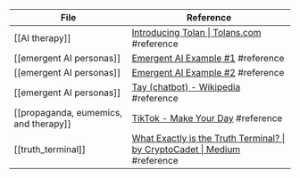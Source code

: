 <!-- QueryToSerialize: TABLE L.text as "Reference" FROM "source/content" FLATTEN file.lists as L WHERE contains(L.tags, "#reference") -->
<!-- SerializedQuery: TABLE L.text as "Reference" FROM "source/content" FLATTEN file.lists as L WHERE contains(L.tags, "#reference") -->

| File                                                                                       | Reference                                                                                                                                               |
| ------------------------------------------------------------------------------------------ | ------------------------------------------------------------------------------------------------------------------------------------------------------- |
| [[AI therapy]]                                               | [Introducing Tolan \| Tolans.com](https://www.tolans.com/relay/introducing-tolan) #reference                                                            |
| [[emergent AI personas]]                           | [Emergent AI Example #1](https://vm.tiktok.com/ZNddDuynb/) #reference                                                                                   |
| [[emergent AI personas]]                           | [Emergent AI Example #2](<https://vm.tiktok.com/ZNddGVHdd/ >) #reference                                                                                |
| [[emergent AI personas]]                           | [Tay (chatbot) - Wikipedia](https://en.wikipedia.org/wiki/Tay_(chatbot)) #reference                                                                     |
| [[propaganda, eumemics, and therapy]] | [TikTok - Make Your Day](https://vm.tiktok.com/ZNdRaWGVS/) #reference                                                                                   |
| [[truth_terminal]]                                       | [What Exactly is the Truth Terminal? \| by CryptoCadet \| Medium](https://techjd.medium.com/what-exactly-is-the-truth-terminal-fb7e0507589c) #reference |
<!-- SerializedQuery END -->
